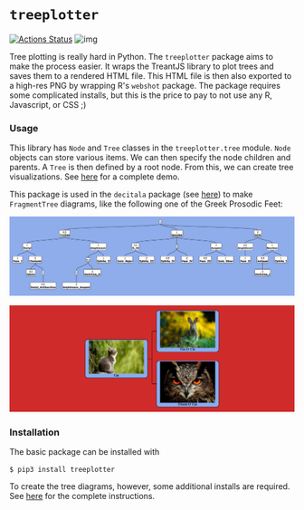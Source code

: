 # `treeplotter`
[![Actions Status](https://github.com/Luke-Poeppel/treeplotter/workflows/Build/badge.svg)](https://github.com/Luke-Poeppel/treeplotter/actions)
![img](https://img.shields.io/badge/semver-0.4.0-green)

Tree plotting is really hard in Python. The `treeplotter` package aims to make the process easier. It wraps the TreantJS library to plot trees and saves them to a rendered HTML file. This HTML file is then also exported to a high-res PNG by wrapping R's ``webshot`` package. The package requires some complicated installs, but this is the price to pay to not use any R, Javascript, or CSS ;)

### Usage
This library has `Node` and `Tree` classes in the `treeplotter.tree` module. `Node` objects can store various items. We can then specify the node children and parents. A `Tree` is then defined by a root node. From this, we can create tree visualizations. See [here](https://github.com/Luke-Poeppel/treeplotter/blob/master/Tutorial.md) for a complete demo. 

This package is used in the `decitala` package (see [here](https://github.com/Luke-Poeppel/decitala)) to make `FragmentTree` diagrams, like the following one of the Greek Prosodic Feet:

![](https://github.com/Luke-Poeppel/treeplotter/blob/master/images/Prosodic_Tree.png)

![](https://github.com/Luke-Poeppel/treeplotter/blob/master/images/styled_tree.png)

### Installation
The basic package can be installed with
```
$ pip3 install treeplotter
```
To create the tree diagrams, however, some additional installs are required. See [here](https://github.com/Luke-Poeppel/treeplotter/blob/master/Installation.md) for the complete instructions. 